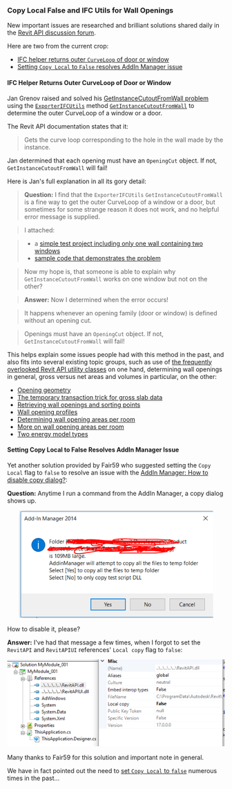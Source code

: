 <head>
<meta http-equiv="Content-Type" content="text/html; charset=utf-8">
<link rel="stylesheet" type="text/css" href="bc.css">
<!--
<script src="run_prettify.js" type="text/javascript"></script>
<script src="https://google-code-prettify.googlecode.com/svn/loader/run_prettify.js" type="text/javascript"></script>
-->
<script src="https://cdn.rawgit.com/google/code-prettify/master/loader/run_prettify.js" type="text/javascript"></script>
</head>

<!---

- 13121211 [GetInstanceCutoutFromWall Problem]
  https://forums.autodesk.com/t5/revit-api-forum/getinstancecutoutfromwall-problem/m-p/7167002
  Use ExporterIFCUtils.GetInstanceCutoutFromWall to get the outer CurveLoop of a window or a door.
  Openings must have an OpeningCut object. If not, GetInstanceCutoutFromWall will fail!
  topics: openings, gross versus net, utils

- 13124936 [AddIn Manager: How to disable copy dialog?]
  https://forums.autodesk.com/t5/revit-api-forum/addin-manager-how-to-disable-copy-dialog/m-p/7180913
  AddIn Manager issues and set copy local to false

 #RevitAPI @AutodeskRevit #bim #dynamobim @AutodeskForge #ForgeDevCon 

New important issues are researched and brilliant solutions shared daily in the Revit API discussion forum.
Here are two from the current crop
&ndash; IFC helper returns outer <code>CurveLoop</code> of door or window
&ndash; Setting <code>Copy Local</code> to <code>False</code> resolves AddIn Manager issue...

-->

### Copy Local False and IFC Utils for Wall Openings

New important issues are researched and brilliant solutions shared daily in 
the [Revit API discussion forum](http://forums.autodesk.com/t5/revit-api-forum/bd-p/160).

Here are two from the current crop:

- [IFC helper returns outer `CurveLoop` of door or window](#2)
- [Setting `Copy Local` to `False` resolves AddIn Manager issue](#3)


#### <a name="2"></a>IFC Helper Returns Outer CurveLoop of Door or Window

Jan Grenov raised and solved 
his [GetInstanceCutoutFromWall problem](https://forums.autodesk.com/t5/revit-api-forum/getinstancecutoutfromwall-problem/m-p/7167002) using
the [`ExporterIFCUtils`](http://www.revitapidocs.com/2017/e0e78d67-739c-0cd6-9e3d-359e42758c93.htm)
method [`GetInstanceCutoutFromWall`](http://www.revitapidocs.com/2017/07529283-96a7-8aca-5edf-906d8ddd3b7d.htm) to
determine the outer CurveLoop of a window or a door.

The Revit API documentation states that it:

> Gets the curve loop corresponding to the hole in the wall made by the instance.

Jan determined that each opening must have an `OpeningCut` object. If not, `GetInstanceCutoutFromWall` will fail!

Here is Jan's full explanation in all its gory detail:

> **Question:** I find that the `ExporterIFCUtils` `GetInstanceCutoutFromWall` is a fine way to get the outer CurveLoop of a window or a door, but sometimes for some strange reason it does not work, and no helpful error message is supplied.
 
> I attached:

> - a [simple test project including only one wall containing two windows](zip/GetWindowCurveLoopTest.rvt)
> - [sample code that demonstrates the problem](zip/GetWindowCurveLoop.zip)

> Now my hope is, that someone is able to explain why `GetInstanceCutoutFromWall` works on one window but not on the other?
 
> **Answer:** Now I determined when the error occurs!

> It happens whenever an opening family (door or window) is defined without an opening cut.

> Openings must have an `OpeningCut` object. If not, `GetInstanceCutoutFromWall` will fail!

This helps explain some issues people had with this method in the past, and also fits into several existing topic groups, such as use
of [the frequently overlooked Revit API utility classes](http://thebuildingcoder.typepad.com/blog/about-the-author.html#5.52) on
one hand, determining wall openings in general, gross versus net areas and volumes in particular, on the other:

- [Opening geometry](http://thebuildingcoder.typepad.com/blog/2012/01/opening-geometry.html)
- [The temporary transaction trick for gross slab data](http://thebuildingcoder.typepad.com/blog/2012/10/the-temporary-transaction-trick-for-gross-slab-data.html)
- [Retrieving wall openings and sorting points](http://thebuildingcoder.typepad.com/blog/2015/12/retrieving-wall-openings-and-sorting-points.html)
- [Wall opening profiles](http://thebuildingcoder.typepad.com/blog/2015/12/wall-opening-profiles-and-happy-holidays.html#3)
- [Determining wall opening areas per room](http://thebuildingcoder.typepad.com/blog/2016/04/determining-wall-opening-areas-per-room.html#4)
- [More on wall opening areas per room](http://thebuildingcoder.typepad.com/blog/2016/04/more-on-wall-opening-areas-per-room.html)
- [Two energy model types](http://thebuildingcoder.typepad.com/blog/2017/01/family-category-and-two-energy-model-types.html#3)


#### <a name="3"></a>Setting Copy Local to False Resolves AddIn Manager Issue

Yet another solution provided by Fair59 who suggested setting the `Copy Local` flag to `false` to resolve an issue with 
the [AddIn Manager: How to disable copy dialog?](https://forums.autodesk.com/t5/revit-api-forum/addin-manager-how-to-disable-copy-dialog/m-p/7180913):

**Question:** Anytime I run a command from the AddIn Manager, a copy dialog shows up.
 
<center>
<img src="img/addin_manager_copy_dialog.png" alt="AddIn Manager copy dialogue" width="450">
</center>

How to disable it, please?

**Answer:** I've had that message a few times, when I forgot to set the `RevitAPI` and `RevitAPIUI` references' `Local copy` flag to `false`:

<center>
<img src="img/CopyLocal.png" alt="Set Copy Local flag to false" width="582">
</center>

Many thanks to Fair59 for this solution and important note in general.

We have in fact pointed out the need
to [set `Copy Local` to `false`](http://thebuildingcoder.typepad.com/blog/2011/08/set-copy-local-to-false.html) numerous
times in the past...
